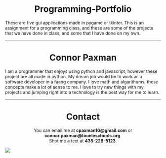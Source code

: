 <h1 align="center">Programming-Portfolio</h1>
<p>These are five gui applications made in pygame or tkinter. This is an assignment for a programming class, and these are some of the projects that we have done in class, and some that I have done on my own.</p>
<hr />
<h1 align="center">Connor Paxman</h1>
<p>I am a programmer that enjoys using python and javascript, however these project are all made in python. My dream job would be to work as a software developer in a faang company. I love math and algarithums, those concepts make a lot of sense to me. I love to try new things with my projects and jumping right into a technology is the best way for me to learn.</p>
<hr />
<h1 align="center">Contact</h1>
<p align="center">You can email me at <b>cpaxman10@gmail.com</b> or <b>connor.paxman@tooeleschools.org</b>.<br />Shot me a text at <b>435-228-5123</b>.</p>
<img src="https://drive.google.com/file/d/16kRf-n13fZbr80KMyZaZJIWBtkfsv1rm/preview" />
